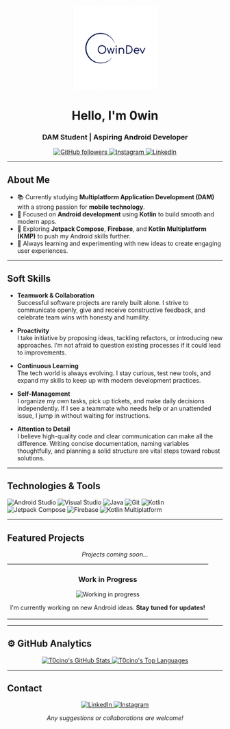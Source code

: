 <!-- LOGO / BANNER -->
<div align="center">
  <!-- Make sure "owindev.png" (or any image you prefer) is in the same repository folder as this README.md -->
  <img src="./owindev.png" alt="0winDev / OwinDev logo" width="200" />
</div>

<!-- TITLE & SUBTITLE -->
<h1 align="center">Hello, I'm 0win</h1>
<h3 align="center">DAM Student | Aspiring Android Developer</h3>

<!-- SOCIAL BADGES -->
<p align="center">
  <!-- GitHub followers -->
  <a href="https://github.com/T0cino?tab=followers">
    <img src="https://img.shields.io/github/followers/T0cino?style=social" alt="GitHub followers" />
  </a>
  
  <!-- Instagram -->
  <a href="https://www.instagram.com/0windev/" target="_blank">
    <img src="https://img.shields.io/badge/Instagram-E4405F?style=social&logo=instagram&logoColor=E4405F" alt="Instagram" />
  </a>

  <!-- LinkedIn -->
  <a href="https://www.linkedin.com/in/jairo-rodriguez-blanco/" target="_blank">
    <img src="https://img.shields.io/badge/LinkedIn-0A66C2?style=social&logo=linkedin&logoColor=0A66C2" alt="LinkedIn" />
  </a>
</p>

---

## About Me

- 📚 Currently studying **Multiplatform Application Development (DAM)** with a strong passion for **mobile technology**.
- 🎯 Focused on **Android development** using **Kotlin** to build smooth and modern apps.
- 🚀 Exploring **Jetpack Compose**, **Firebase**, and **Kotlin Multiplatform (KMP)** to push my Android skills further.
- 🌱 Always learning and experimenting with new ideas to create engaging user experiences.

---

## Soft Skills

- **Teamwork & Collaboration**  
  Successful software projects are rarely built alone. I strive to communicate openly, give and receive constructive feedback, and celebrate team wins with honesty and humility.

- **Proactivity**  
  I take initiative by proposing ideas, tackling refactors, or introducing new approaches. I’m not afraid to question existing processes if it could lead to improvements.

- **Continuous Learning**  
  The tech world is always evolving. I stay curious, test new tools, and expand my skills to keep up with modern development practices.

- **Self-Management**  
  I organize my own tasks, pick up tickets, and make daily decisions independently. If I see a teammate who needs help or an unattended issue, I jump in without waiting for instructions.

- **Attention to Detail**  
  I believe high-quality code and clear communication can make all the difference. Writing concise documentation, naming variables thoughtfully, and planning a solid structure are vital steps toward robust solutions.

---

## Technologies & Tools

<p>
  <!-- Android Studio -->
  <img src="https://img.shields.io/badge/Android_Studio-3DDC84?style=for-the-badge&logo=android-studio&logoColor=white" alt="Android Studio" />

  <!-- Visual Studio -->
  <img src="https://img.shields.io/badge/Visual%20Studio-5C2D91?style=for-the-badge&logo=visual-studio&logoColor=white" alt="Visual Studio" />

  <!-- Java -->
  <img src="https://img.shields.io/badge/Java-ED8B00?style=for-the-badge&logo=java&logoColor=white" alt="Java" />

  <!-- Git -->
  <img src="https://img.shields.io/badge/Git-F05032?style=for-the-badge&logo=git&logoColor=white" alt="Git" />

  <!-- Kotlin -->
  <img src="https://img.shields.io/badge/Kotlin-7F52FF?style=for-the-badge&logo=kotlin&logoColor=white" alt="Kotlin" />

  <!-- Jetpack Compose (in progress) -->
  <img src="https://img.shields.io/badge/Jetpack_Compose-4285F4?style=for-the-badge&logo=android&logoColor=white" alt="Jetpack Compose" />

  <!-- Firebase (in progress) -->
  <img src="https://img.shields.io/badge/Firebase-FFCA28?style=for-the-badge&logo=firebase&logoColor=black" alt="Firebase" />

  <!-- KMP (in progress) -->
  <img src="https://img.shields.io/badge/Kotlin_Multiplatform-7F52FF?style=for-the-badge&logo=kotlin&logoColor=white" alt="Kotlin Multiplatform" />
</p>

---

## Featured Projects

<p align="center"><em>Projects coming soon...</em></p>

<table>
  <tr>
    <td align="center" width="100%">
      <h3>Work in Progress</h3>
      <!-- Replace "./working.png" with your own image file or an external link if you prefer -->
      <img src="./working.png" alt="Working in progress" width="300" />
      <p>
        I'm currently working on new Android ideas.  
        <strong>Stay tuned for updates!</strong>
      </p>
    </td>
  </tr>
</table>

---

## ⚙️ GitHub Analytics

<p align="center">
  <a href="https://github.com/T0cino">
    <img height="180em" src="https://github-readme-stats-eight-theta.vercel.app/api?username=T0cino&show_icons=true&theme=algolia&include_all_commits=true&count_private=true" alt="T0cino's GitHub Stats"/>
    <img height="180em" src="https://github-readme-stats-eight-theta.vercel.app/api/top-langs/?username=T0cino&layout=compact&langs_count=8&theme=algolia" alt="T0cino's Top Languages"/>
  </a>
</p>

---

## Contact

<p align="center">
  <!-- LinkedIn -->
  <a href="https://www.linkedin.com/in/jairo-rodriguez-blanco/" target="_blank">
    <img src="https://img.shields.io/badge/LinkedIn-0A66C2?style=for-the-badge&logo=linkedin&logoColor=white" alt="LinkedIn">
  </a>
  
  <!-- Instagram -->
  <a href="https://www.instagram.com/0windev/" target="_blank">
    <img src="https://img.shields.io/badge/Instagram-E4405F?style=for-the-badge&logo=instagram&logoColor=white" alt="Instagram">
  </a>
</p>

<p align="center"><em>Any suggestions or collaborations are welcome!</em></p>
